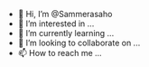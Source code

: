 - 👋 Hi, I’m @Sammerasaho
- 👀 I’m interested in ...
- 🌱 I’m currently learning ...
- 💞️ I’m looking to collaborate on ...
- 📫 How to reach me ...

<!---
Sammerasaho/Sammerasaho is a ✨ special ✨ repository because its `README.md` (this file) appears on your GitHub profile.
You can click the Preview link to take a look at your changes.
--->
